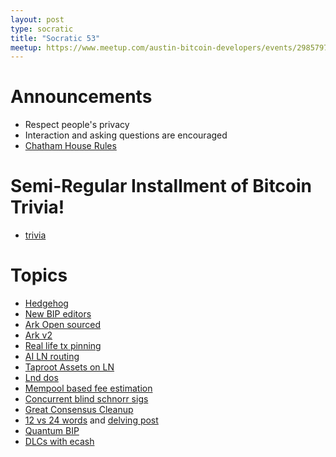 ```yaml
---
layout: post
type: socratic
title: "Socratic 53"
meetup: https://www.meetup.com/austin-bitcoin-developers/events/298579758/
---
```


# Announcements

- Respect people's privacy
- Interaction and asking questions are encouraged
- [Chatham House Rules](https://www.chathamhouse.org/about-us/chatham-house-rule)

# Semi-Regular Installment of Bitcoin Trivia!

- [trivia](todo)

# Topics

- [Hedgehog](https://threadreaderapp.com/thread/1800515195124748503.html)
- [New BIP editors](https://www.nobsbitcoin.com/five-new-editors-added-to-bitcoin-improvement-proposals/)
- [Ark Open sourced](https://github.com/ark-network/)
- [Ark v2](https://brqgoo.medium.com/introducing-ark-v2-2e7ab378e87b)
- [Real life tx pinning](https://primal.net/e/note132dpsvrxfwha7c408d37t76r6qvslygg5kwgal7taj8feyawjwxq5mn6p4)
- [AI LN routing](https://arxiv.org/pdf/2405.12087)
- [Taproot Assets on LN](https://twitter.com/roasbeef/status/1788624974728790471)
- [Lnd dos](https://morehouse.github.io/lightning/lnd-onion-bomb/)
- [Mempool based fee estimation](https://delvingbitcoin.org/t/mempool-based-fee-estimation-on-bitcoin-core/703)
- [Concurrent blind schnorr sigs](https://eprint.iacr.org/2022/1676.pdf)
- [Great Consensus Cleanup](https://delvingbitcoin.org/t/great-consensus-cleanup-revival/710)
- [12 vs 24 words](https://x.com/robin_linus/status/1803118202764906970) and [delving post](https://bitcoin.stackexchange.com/questions/118928/what-does-it-mean-that-the-security-of-bitcoin-public-keys-and-256-bit-ecdsa-is#:~:text=From%20a%20security%20perspective%2C%20the,bits%2C%20which%20equals%2012%20words)
- [Quantum BIP](https://github.com/cryptoquick/bips/blob/p2qrh/bip-p2qrh.mediawiki)
- [DLCs with ecash](https://conduition.io/cryptography/ecash-dlc)
